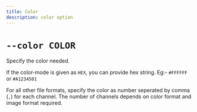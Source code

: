 ```yaml
---
title: Color
description: color option
---
```


# `--color COLOR`

Specify the color needed.

If the color-mode is given as `HEX`, you can provide hex string.
Eg:- `#FFFFFF` or `#A1234501`

For all other file formats, specify the color as number seperated by comma (`,`) for each channel.
The number of channels depends on color format and image format required.
